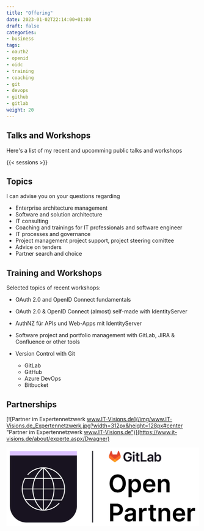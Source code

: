 ```yaml
---
title: "Offering"
date: 2023-01-02T22:14:00+01:00
draft: false
categories:
- business
tags:
- oauth2
- openid
- oidc
- training
- coaching
- git
- devops
- github
- gitlab
weight: 20
---
```


## Talks and Workshops

Here's a list of my recent and upcomming public talks and workshops

{{< sessions >}}

## Topics

I can advise you on your questions regarding

- Enterprise architecture management
- Software and solution architecture
- IT consulting
- Coaching and trainings for IT professionals and software engineer
- IT processes and governance
- Project management project support, project steering comittee
- Advice on tenders
- Partner search and choice

## Training and Workshops

Selected topics of recent workshops:

- OAuth 2.0 and OpenID Connect fundamentals

- OAuth 2.0 & OpenID Connect (almost) self-made with IdentityServer

- AuthNZ für APIs und Web-Apps mit IdentityServer

- Software project and portfolio management with GitLab, JIRA & Confluence or other tools

- Version Control with Git
  - GitLab
  - GitHub
  - Azure DevOps
  - Bitbucket

## Partnerships

[![Partner im Expertennetzwerk www.IT-Visions.de](/img/www.IT-Visions.de_Expertennetzwerk.jpg?width=312px&height=128px#center "Partner im Expertennetzwerk www.IT-Visions.de")](https://www.it-visions.de/about/experte.aspx/Dwagner)

[![GitLab Open Partner logo](/img/gitlab-open-partner-badge.webp?width=312px&height=128px#center "GitLab Open Partner logo")](https://partners.gitlab.com/English/directory/partner/2150750/daniel-wagner-e-u)
